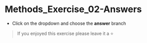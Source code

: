# Methods_Exercise_02-Answers

- Click on the dropdown and choose the **answer** branch
> If you enjoyed this exercise please leave it a ⭐
